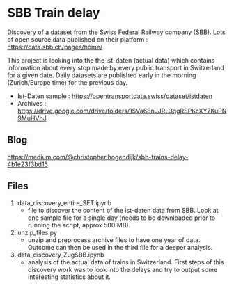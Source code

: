 # SBB Train delay
Discovery of a dataset from the Swiss Federal Railway company (SBB).
Lots of open source data published on their platform : https://data.sbb.ch/pages/home/

This project is looking into the the ist-daten (actual data) which contains information about every stop made by every public transport in Switzerland for a given date. Daily datasets are published early in the morning (Zurich/Europe time) for the previous day.

- Ist-Daten sample : https://opentransportdata.swiss/dataset/istdaten
- Archives : https://drive.google.com/drive/folders/1SVa68nJJRL3qgRSPKcXY7KuPN9MuHVhJ

## Blog 
https://medium.com/@christopher.hogendijk/sbb-trains-delay-4b1e23f3bd15

## Files 
1. data_discovery_entire_SET.ipynb
	- file to discover the content of the ist-daten data from SBB. Look at one sample file for a single day (needs to be downloaded prior to running the script, approx 500 MB). 
2. unzip_files.py
	- unzip and preprocess archive files to have one year of data. Outcome can then be used in the third file for a deeper analysis.
3. data_discovery_ZugSBB.ipynb
	- analysis of the actual data of trains in Switzerland. First steps of this discovery work was to look into the delays and try to output some interesting statistics about it.
	
	